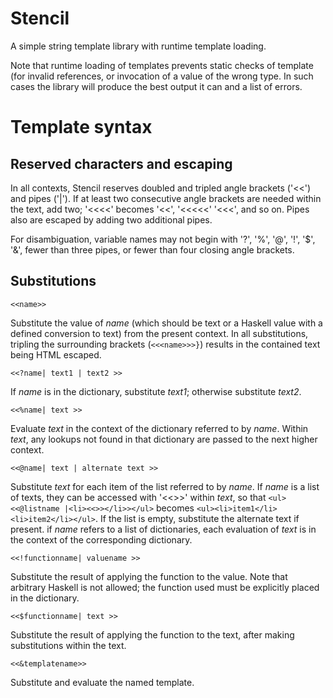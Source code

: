 Stencil
=======

A simple string template library with runtime template loading.

Note that runtime loading of templates prevents static checks of template (for invalid references, or invocation of a value of the wrong type. In such cases the library will produce the best output it can and a list of errors.


Template syntax
===============

Reserved characters and escaping
--------------------------------

In all contexts, Stencil reserves doubled and tripled angle brackets ('<<') and pipes ('|'). If at least two consecutive angle brackets are needed within the text, add two; '<<<<' becomes '<<', '<<<<<' '<<<', and so on. Pipes also are escaped by adding two additional pipes.

For disambiguation, variable names may not begin with '?', '%', '@', '!', '$', '&', fewer than three pipes, or fewer than four closing angle brackets.

Substitutions
-------------

    <<name>>

Substitute the value of *name* (which should be text or a Haskell value with a defined conversion to text) from the present context. In all substitutions, tripling the surrounding brackets (`<<<name>>>}`) results in the contained text being HTML escaped.

    <<?name| text1 | text2 >>

If *name* is in the dictionary, substitute *text1*; otherwise substitute *text2*.

    <<%name| text >>

Evaluate *text* in the context of the dictionary referred to by *name*. Within *text*, any lookups not found in that dictionary are passed to the next higher context.

    <<@name| text | alternate text >>

Substitute *text* for each item of the list referred to by *name*. If *name* is a list of texts, they can be accessed with '<<>>' within *text*, so that `<ul><<@listname |<li><<>></li>></ul>` becomes `<ul><li>item1</li><li>item2</li></ul>`. If the list is empty, substitute the alternate text if present. if *name* refers to a list of dictionaries, each evaluation of *text* is in the context of the corresponding dictionary.

    <<!functionname| valuename >>

Substitute the result of applying the function to the value. Note that arbitrary Haskell is not allowed; the function used must be explicitly placed in the dictionary.

    <<$functionname| text >>

Substitute the result of applying the function to the text, after making substitutions within the text.

    <<&templatename>>

Substitute and evaluate the named template.
